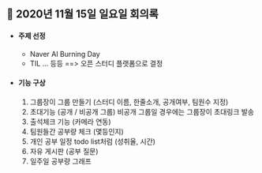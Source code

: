 ## 📝 2020년 11월 15일 일요일 회의록
- #### 주제 선정
  - Naver AI Burning Day
  - TIL
  ... 등등
  ==> 오픈 스터디 플랫폼으로 결정

- #### 기능 구상
   1. 그룹장이 그룹 만들기 (스터디 이름, 한줄소개, 공개여부, 팀원수 지정)
   2. 초대기능 (공개 / 비공개 그룹) 
      비공개 그룹일 경우에는 그룹장이 초대링크 발송
   3. 출석체크 기능 (카메라 연동) 
   4. 팀원들간 공부량 체크 (몇등인지)
   5. 개인 공부 일정 todo list처럼 (성취율, 시간)
   6. 자유 게시판 (공부 질문)  
   7. 일주일 공부량 그래프
